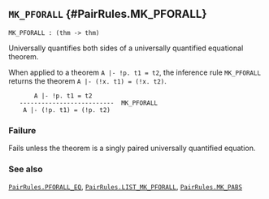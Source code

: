 ## `MK_PFORALL` {#PairRules.MK_PFORALL}


```
MK_PFORALL : (thm -> thm)
```



Universally quantifies both sides of a universally quantified
equational theorem.


When applied to a theorem `A |- !p. t1 = t2`, the inference rule `MK_PFORALL`
returns the theorem `A |- (!x. t1) = (!x. t2)`.
    
           A |- !p. t1 = t2
       --------------------------  MK_PFORALL
        A |- (!p. t1) = (!p. t2)
    



### Failure

Fails unless the theorem is a singly paired universally quantified equation.

### See also

[`PairRules.PFORALL_EQ`](#PairRules.PFORALL_EQ), [`PairRules.LIST_MK_PFORALL`](#PairRules.LIST_MK_PFORALL), [`PairRules.MK_PABS`](#PairRules.MK_PABS)

